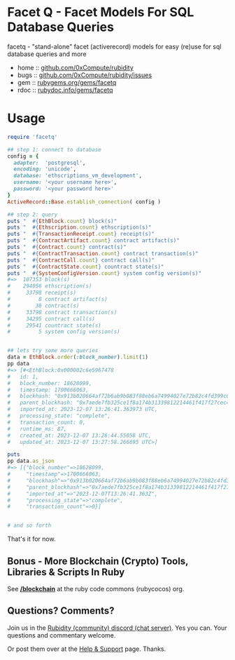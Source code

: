 # Facet Q - Facet Models For SQL Database Queries

facetq - "stand-alone" facet (activerecord) models for easy (re)use for sql database queries and more

* home  :: [github.com/0xCompute/rubidity](https://github.com/0xCompute/rubidity)
* bugs  :: [github.com/0xCompute/rubidity/issues](https://github.com/0xCompute/rubidity/issues)
* gem   :: [rubygems.org/gems/facetq](https://rubygems.org/gems/facetq)
* rdoc  :: [rubydoc.info/gems/facetq](http://rubydoc.info/gems/facetq)



# Usage

``` ruby 
require 'facetq'

## step 1: connect to database
config = {
  adapter:  'postgresql',
  encoding: 'unicode',
  database: 'ethscriptions_vm_development',
  username: '<your username here>',
  password: '<your password here>'
}
ActiveRecord::Base.establish_connection( config )

## step 2: query
puts "  #{EthBlock.count} block(s)"
puts "  #{Ethscription.count} ethscription(s)"
puts "  #{TransactionReceipt.count} receipt(s)"
puts "  #{ContractArtifact.count} contract artifact(s)"
puts "  #{Contract.count} contract(s)"
puts "  #{ContractTransaction.count} contract transaction(s)"
puts "  #{ContractCall.count} contract call(s)"
puts "  #{ContractState.count} countract state(s)"
puts "  #{SystemConfigVersion.count} system config version(s)"
#=>  107353 block(s)
#    294056 ethscription(s)
#     33798 receipt(s)
#         8 contract artifact(s)
#        38 contract(s)
#     33798 contract transaction(s)
#     34295 contract call(s)
#     29541 countract state(s)
#         5 system config version(s)


## lets try some more queries
data = EthBlock.order(:block_number).limit(1)
pp data
#=> [#<EthBlock:0x000002c6e5967478
#   id: 1,
#   block_number: 18628099,
#   timestamp: 1700666063,
#   blockhash: "0x913b020664af72b6ab9b083f88eb6a74994027e72b82c4fd399c0c0672ee8f0b",
#   parent_blockhash: "0x7aede7fb325ce1f8a174b31339812214461f417f27cec455de41c8fbe38396e0",
#   imported_at: 2023-12-07 13:26:41.363973 UTC,
#   processing_state: "complete",
#   transaction_count: 0,
#   runtime_ms: 87,
#   created_at: 2023-12-07 13:26:44.55058 UTC,
#   updated_at: 2023-12-07 13:27:58.266695 UTC>]

puts 
pp data.as_json
#=> [{"block_number"=>18628099,
#     "timestamp"=>1700666063,
#     "blockhash"=>"0x913b020664af72b6ab9b083f88eb6a74994027e72b82c4fd399c0c0672ee8f0b",
#     "parent_blockhash"=>"0x7aede7fb325ce1f8a174b31339812214461f417f27cec455de41c8fbe38396e0",
#     "imported_at"=>"2023-12-07T13:26:41.363Z",
#     "processing_state"=>"complete",
#     "transaction_count"=>0}]


# and so forth
```

That's it for now.



## Bonus - More Blockchain (Crypto) Tools, Libraries & Scripts In Ruby

See [**/blockchain**](https://github.com/rubycocos/blockchain) 
at the ruby code commons (rubycocos) org.


## Questions? Comments?

Join us in the [Rubidity (community) discord (chat server)](https://discord.gg/3JRnDUap6y). Yes you can.
Your questions and commentary welcome.

Or post them over at the [Help & Support](https://github.com/geraldb/help) page. Thanks.

